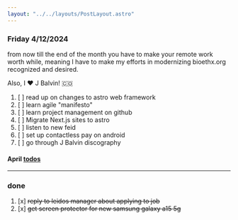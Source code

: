 ```yaml
---
layout: "../../layouts/PostLayout.astro"
---
```


### Friday 4/12/2024 
from now till the end of the month you have to make your remote work worth while,
meaning I have to make my efforts in modernizing bioethx.org recognized and desired.

Also, I ❤️  J Balvin! 🇨🇴

1. [ ] read up on changes to astro web framework
2. [ ] learn agile "manifesto"
3. [ ] learn project management on github
4. [ ] Migrate Next.js sites to astro
5. [ ] listen to new feid
6. [ ] set up contactless pay on android
7. [ ] go through J Balvin discography

#### April [todos](/posts/april)

---
### done
1. [x] ~~reply to leidos manager about applying to job~~
2. [x] ~~get screen protector for new samsung galaxy a15 5g~~
